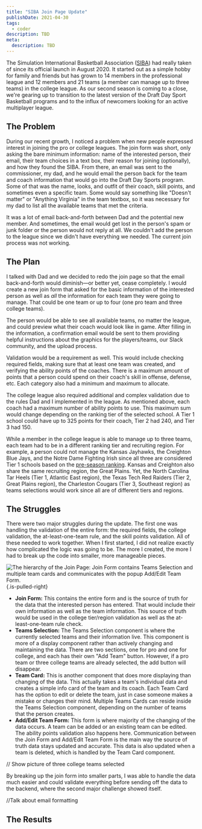 ```yaml
---
title: "SIBA Join Page Update"
publishDate: 2021-04-30
tags:
  - coder
description: TBD
meta:
  description: TBD
---
```


The Simulation International Basketball Association ([SIBA](/code/siba)) had really taken of since its official launch in August 2020. It started out as a simple hobby for family and friends but has grown to 14 members in the professional league and 12 members and 21 teams (a member can manage up to three teams) in the college league. As our second season is coming to a close, we're gearing up to transition to the latest version of the Draft Day Sport Basketball programs and to the influx of newcomers looking for an active multiplayer league.

## The Problem

During our recent growth, I noticed a problem when new people expressed interest in joining the pro or college leagues. The join form was short, only asking the bare minimum information: name of the interested person, their email, their team choices in a text box, their reason for joining (optionally), and how they found the SIBA. From there, an email was sent to the commissioner, my dad, and he would email the person back for the team and coach information that would go into the Draft Day Sports program. Some of that was the name, looks, and outfit of their coach, skill points, and sometimes even a specific team. Some would say something like "Doesn't matter" or "Anything Virginia" in the team textbox, so it was necessary for my dad to list all the available teams that met the criteria.

It was a lot of email back-and-forth between Dad and the potential new member. And sometimes, the email would get lost in the person's spam or junk folder or the person would not reply at all. We couldn't add the person to the league since we didn't have everything we needed. The current join process was not working.

## The Plan

I talked with Dad and we decided to redo the join page so that the email back-and-forth would diminish—or better yet, cease completely. I would create a new join form that asked for the basic information of the interested person as well as _all_ the information for each team they were going to manage. That could be one team or up to four (one pro team and three college teams).

The person would be able to see all available teams, no matter the league, and could preview what their coach would look like in game. After filling in the information, a confirmation email would be sent to them providing helpful instructions about the graphics for the players/teams, our Slack community, and the upload process.

Validation would be a requirement as well. This would include checking required fields, making sure that at least one team was created, and verifying the ability points of the coaches. There is a maximum amount of points that a person could spend on their coach's skill in offense, defense, etc. Each category also had a minimum and maximum to allocate.

The college league also required additional and complex validation due to the rules Dad and I implemented in the league. As mentioned above, each coach had a maximum number of ability points to use. This maximum sum would change depending on the ranking tier of the selected school. A Tier 1 school could have up to 325 points for their coach, Tier 2 had 240, and Tier 3 had 150.

While a member in the college league is able to manage up to three teams, each team had to be in a different ranking tier and recruiting region. For example, a person could not manage the Kansas Jayhawks, the Creighton Blue Jays, and the Notre Dame Fighting Irish since all three are considered Tier 1 schools based on the [pre-season ranking](https://siba.averyincorporated.com/college/rankings). Kansas and Creighton also share the same recruiting region, the Great Plains. Yet, the North Carolina Tar Heels (Tier 1, Atlantic East region), the Texas Tech Red Raiders (Tier 2, Great Plains region), the Charleston Cougars (Tier 3, Southeast region) as teams selections would work since all are of different tiers and regions.

## The Struggles

There were two major struggles during the update. The first one was handling the validation of the entire form: the required fields, the college validation, the at-least-one-team rule, and the skill points validation. All of these needed to work together. When I first started, I did not realize exactly how complicated the logic was going to be. The more I created, the more I had to break up the code into smaller, more manageable pieces.

![The hierarchy of the Join Page: Join Form contains Teams Selection and multiple team cards and communicates with the popup Add/Edit Team Form.](/images/posts/join-page-structure.svg) {.is-pulled-right}

- **Join Form:** This contains the entire form and is the source of truth for the data that the interested person has entered. That would include their own information as well as the team information. This source of truth would be used in the college tier/region validation as well as the at-least-one-team rule check.
- **Teams Selection:** The Teams Selection component is where the currently selected teams and their information live. This component is more of a display component rather than actively changing and maintaining the data. There are two sections, one for pro and one for college, and each has their own "Add Team" button. However, if a pro team or three college teams are already selected, the add button will disappear.
- **Team Card:** This is another component that does more displaying than changing of the data. This actually takes a team's individual data and creates a simple info card of the team and its coach. Each Team Card has the option to edit or delete the team, just in case someone makes a mistake or changes their mind. Multiple Teams Cards can reside inside the Teams Selection component, depending on the number of teams that the person creates.
- **Add/Edit Team Form:** This form is where majority of the changing of the data occurs. A team can be added or an existing team can be edited. The ability points validation also happens here. Communication between the Join Form and Add/Edit Team Form is the main way the source of truth data stays updated and accurate. This data is also updated when a team is deleted, which is handled by the Team Card component.

// Show picture of three college teams selected

By breaking up the join form into smaller parts, I was able to handle the data much easier and could validate everything before sending off the data to the backend, where the second major challenge showed itself.

//Talk about email formatting

## The Results
